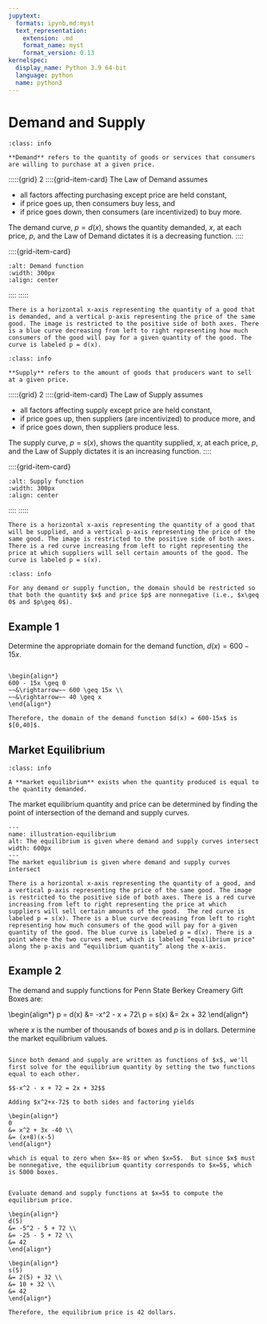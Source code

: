```yaml
---
jupytext:
  formats: ipynb,md:myst
  text_representation:
    extension: .md
    format_name: myst
    format_version: 0.13
kernelspec:
  display_name: Python 3.9 64-bit
  language: python
  name: python3
---
```

# Demand and Supply

```{admonition} Definition
:class: info

**Demand** refers to the quantity of goods or services that consumers are willing to purchase at a given price.
```


:::::{grid} 2
::::{grid-item-card}
The Law of Demand assumes
- all factors affecting purchasing except price are held constant,
- if price goes up, then consumers buy less, and
- if price goes down, then consumers (are incentivized) to buy more.

The demand curve, $p = d(x)$, shows the quantity demanded, $x$, at each price, $p$, and the Law of Demand dictates it is a decreasing function.
::::

::::{grid-item-card}
```{image} ../images/pic_functions_demand.png
:alt: Demand function
:width: 300px
:align: center
```
::::
:::::

```{dropdown} Long Text Description
There is a horizontal x-axis representing the quantity of a good that is demanded, and a vertical p-axis representing the price of the same good. The image is restricted to the positive side of both axes. There is a blue curve decreasing from left to right representing how much consumers of the good will pay for a given quantity of the good. The curve is labeled p = d(x). 
```

```{admonition} Definition
:class: info

**Supply** refers to the amount of goods that producers want to sell at a given price.
```


:::::{grid} 2
::::{grid-item-card}
The Law of Supply assumes
- all factors affecting supply except price are held constant, 
- if price goes up, then suppliers (are incentivized) to produce more, and  
- if price goes down, then suppliers produce less. 

The supply curve, $p = s(x)$, shows the quantity supplied, $x$, at each price, $p$, and the Law of Supply dictates it is an increasing function.
::::

::::{grid-item-card}
```{image} ../images/pic_functions_supply.png
:alt: Supply function
:width: 300px
:align: center
```
::::
:::::

```{dropdown} Long Text Description
There is a horizontal x-axis representing the quantity of a good that will be supplied, and a vertical p-axis representing the price of the same good. The image is restricted to the positive side of both axes. There is a red curve increasing from left to right representing the price at which suppliers will sell certain amounts of the good. The curve is labeled p = s(x). 
```
```{admonition} Domain Considerations
:class: info

For any demand or supply function, the domain should be restricted so that both the quantity $x$ and price $p$ are nonnegative (i.e., $x\geq 0$ and $p\geq 0$).  
```


## Example 1

Determine the appropriate domain for the demand function, $d(x) = 600 - 15x$.

```{dropdown} **Step 1:** &nbsp; Find the values of &nbsp; $x\geq 0$ &nbsp; such that &nbsp; $p = d(x) \geq 0$.

\begin{align*}
600 - 15x \geq 0 
~~&\rightarrow~~ 600 \geq 15x \\ 
~~&\rightarrow~~ 40 \geq x
\end{align*}

Therefore, the domain of the demand function $d(x) = 600-15x$ is $[0,40]$.
```



## Market Equilibrium

```{admonition} Definition
:class: info

A **market equilibrium** exists when the quantity produced is equal to the quantity demanded.
```

The market equilibrium quantity and price can be determined by finding the point of intersection of the demand and supply curves.

```{figure} ../images/pic_functions_equilibrium.png
---
name: illustration-equilibrium
alt: The equilibrium is given where demand and supply curves intersect
width: 600px
---
The market equilibrium is given where demand and supply curves intersect
```

```{dropdown} Long Text Description
There is a horizontal x-axis representing the quantity of a good, and a vertical p-axis representing the price of the same good. The image is restricted to the positive side of both axes. There is a red curve increasing from left to right representing the price at which suppliers will sell certain amounts of the good.  The red curve is labeled p = s(x). There is a blue curve decreasing from left to right representing how much consumers of the good will pay for a given quantity of the good. The blue curve is labeled p = d(x). There is a point where the two curves meet, which is labeled “equilibrium price" along the p-axis and “equilibrium quantity” along the x-axis.
```

## Example 2

The demand and supply functions for Penn State Berkey Creamery Gift Boxes are: 

\begin{align*}
p = d(x) &= -x^2 - x + 72\\
p = s(x) &= 2x + 32
\end{align*}

where $x$ is the number of thousands of boxes and $p$ is in dollars.  Determine the market equilibrium values.

```{dropdown} **Step 1:** &nbsp; Determine the equilibrium quantity.

Since both demand and supply are written as functions of $x$, we'll first solve for the equilibrium quantity by setting the two functions equal to each other. 

$$-x^2 - x + 72 = 2x + 32$$

Adding $x^2+x-72$ to both sides and factoring yields

\begin{align*}
0 
&= x^2 + 3x -40 \\
&= (x+8)(x-5)
\end{align*}

which is equal to zero when $x=-8$ or when $x=5$.  But since $x$ must be nonnegative, the equilibrium quantity corresponds to $x=5$, which is 5000 boxes.
```



```{dropdown} **Step 2:** &nbsp; Determine the equilibrium price.

Evaluate demand and supply functions at $x=5$ to compute the equilibrium price.

\begin{align*}
d(5) 
&= -5^2 - 5 + 72 \\
&= -25 - 5 + 72 \\
&= 42
\end{align*}

\begin{align*}
s(5) 
&= 2(5) + 32 \\
&= 10 + 32 \\
&= 42
\end{align*}

Therefore, the equilibrium price is 42 dollars.
```
